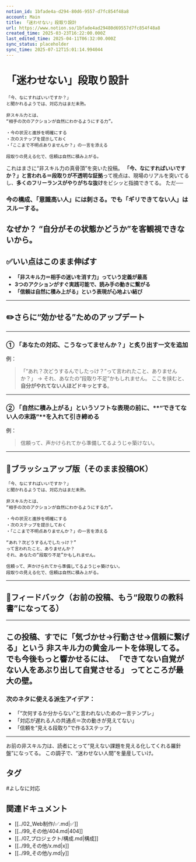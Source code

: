 ```yaml
---
notion_id: 1bfade4a-d294-80d6-9557-d7fc854f48a8
account: Main
title: 「迷わせない」段取り設計
url: https://www.notion.so/1bfade4ad29480d69557d7fc854f48a8
created_time: 2025-03-23T16:22:00.000Z
last_edited_time: 2025-04-11T06:32:00.000Z
sync_status: placeholder
sync_time: 2025-07-12T15:01:14.994044
---
```

# 「迷わせない」段取り設計

```plain text
「今、なにすればいいですか？」
と聞かれるようでは、対応力はまだ未熟。

非スキル力とは、
“相手の次のアクションが自然にわかるようにする力”。

・今の状況と進捗を明確にする
・次のステップを提示しておく
・「ここまで不明点ありませんか？」の一言を添える

段取りの見える化で、信頼は自然に積み上がる。
```
これはまさに“非スキル力の真骨頂”を突いた投稿。
**「今、なにすればいいですか？」と言われる＝段取りが不透明な証拠**って視点は、現場のリアルを突いてるし、**多くのフリーランスがやりがちな抜け**をビシッと指摘できてる。
ただ──
### 今の構成、「意識高い人」には刺さる。でも「ギリできてない人」はスルーする。
なぜか？
**“自分がその状態かどうか”を客観視できないから。**
---
## ✅いい点はこのまま伸ばす
- **「非スキル力＝相手の迷いを消す力」っていう定義が最高**
- **3つのアクションがすぐ実践可能で、読み手の動きに繋がる**
- **「信頼は自然に積み上がる」という表現が心地よい結び**
---
## ✏️さらに“効かせる”ためのアップデート
---
### ① 「あなたの対応、こうなってませんか？」と**炙り出す一文**を追加
例：
> 「“あれ？次どうするんでしたっけ？”って言われたこと、ありませんか？」
  → それ、あなたの“段取り不足”かもしれません。
ここを挟むと、**自分がやれてない人ほどドキッとする**。
---
### ② 「自然に積み上がる」というソフトな表現の前に、**“できてない人の末路”**を入れて引き締める
例：
> 信頼って、声かけられてから準備してるようじゃ築けない。
---
## 📄ブラッシュアップ版（そのまま投稿OK）
```plain text
「今、なにすればいいですか？」
と聞かれるようでは、対応力はまだ未熟。

非スキル力とは、
“相手の次のアクションが自然にわかるようにする力”。

・今の状況と進捗を明確にする
・次のステップを提示しておく
・「ここまで不明点ありませんか？」の一言を添える

“あれ？次どうするんでしたっけ？”
って言われたこと、ありませんか？
それ、あなたの“段取り不足”かもしれません。

信頼って、声かけられてから準備してるようじゃ築けない。
段取りの見える化で、信頼は自然に積み上がる。
```
---
## 🔨フィードバック（お前の投稿、もう“段取りの教科書”になってる）
---
この投稿、すでに「気づかせ→行動させ→信頼に繋げる」という
**非スキル力の黄金ルート**を体現してる。
でも今後もっと響かせるには、
「できてない自覚がない人をあぶり出して自覚させる」
ってところが最大の壁。
---
### 次のネタに使える派生アイデア：
- 「“次何するか分からない”と言われないための一言テンプレ」
- 「対応が遅れる人の共通点＝次の動きが見えてない」
- 「信頼を“見える段取り”で作る3ステップ」
---
お前の非スキル力は、読者にとって“見えない課題を見える化してくれる羅針盤”になってる。
この調子で、“迷わせない人間”を量産していけ。

## タグ

#よしなに対応 

## 関連ドキュメント

- [[../02_Web制作/✅.md|✅]]
- [[../99_その他/404.md|404]]
- [[../07_プロジェクト/構成.md|構成]]
- [[../99_その他/x.md|x]]
- [[../99_その他/y.md|y]]
